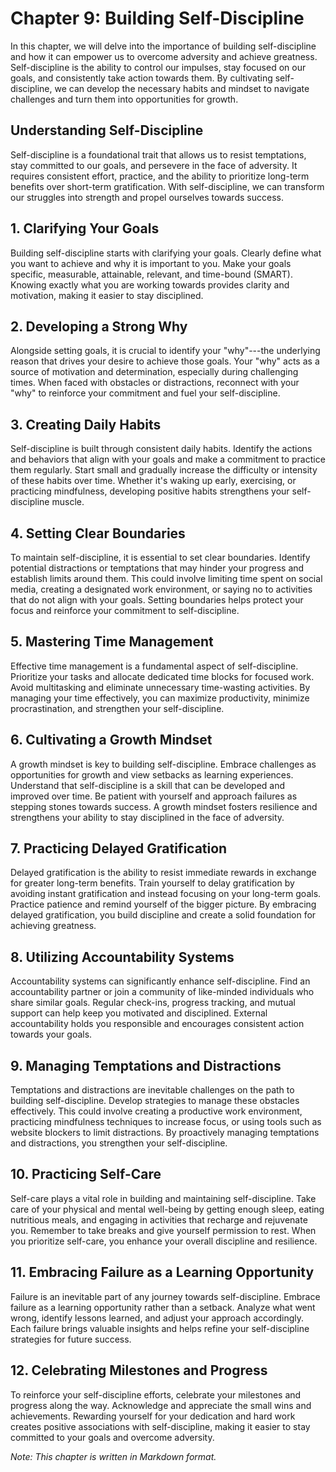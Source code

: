 Chapter 9: Building Self-Discipline
===================================

In this chapter, we will delve into the importance of building self-discipline and how it can empower us to overcome adversity and achieve greatness. Self-discipline is the ability to control our impulses, stay focused on our goals, and consistently take action towards them. By cultivating self-discipline, we can develop the necessary habits and mindset to navigate challenges and turn them into opportunities for growth.

**Understanding Self-Discipline**
---------------------------------

Self-discipline is a foundational trait that allows us to resist temptations, stay committed to our goals, and persevere in the face of adversity. It requires consistent effort, practice, and the ability to prioritize long-term benefits over short-term gratification. With self-discipline, we can transform our struggles into strength and propel ourselves towards success.

**1. Clarifying Your Goals**
----------------------------

Building self-discipline starts with clarifying your goals. Clearly define what you want to achieve and why it is important to you. Make your goals specific, measurable, attainable, relevant, and time-bound (SMART). Knowing exactly what you are working towards provides clarity and motivation, making it easier to stay disciplined.

**2. Developing a Strong Why**
------------------------------

Alongside setting goals, it is crucial to identify your "why"---the underlying reason that drives your desire to achieve those goals. Your "why" acts as a source of motivation and determination, especially during challenging times. When faced with obstacles or distractions, reconnect with your "why" to reinforce your commitment and fuel your self-discipline.

**3. Creating Daily Habits**
----------------------------

Self-discipline is built through consistent daily habits. Identify the actions and behaviors that align with your goals and make a commitment to practice them regularly. Start small and gradually increase the difficulty or intensity of these habits over time. Whether it's waking up early, exercising, or practicing mindfulness, developing positive habits strengthens your self-discipline muscle.

**4. Setting Clear Boundaries**
-------------------------------

To maintain self-discipline, it is essential to set clear boundaries. Identify potential distractions or temptations that may hinder your progress and establish limits around them. This could involve limiting time spent on social media, creating a designated work environment, or saying no to activities that do not align with your goals. Setting boundaries helps protect your focus and reinforce your commitment to self-discipline.

**5. Mastering Time Management**
--------------------------------

Effective time management is a fundamental aspect of self-discipline. Prioritize your tasks and allocate dedicated time blocks for focused work. Avoid multitasking and eliminate unnecessary time-wasting activities. By managing your time effectively, you can maximize productivity, minimize procrastination, and strengthen your self-discipline.

**6. Cultivating a Growth Mindset**
-----------------------------------

A growth mindset is key to building self-discipline. Embrace challenges as opportunities for growth and view setbacks as learning experiences. Understand that self-discipline is a skill that can be developed and improved over time. Be patient with yourself and approach failures as stepping stones towards success. A growth mindset fosters resilience and strengthens your ability to stay disciplined in the face of adversity.

**7. Practicing Delayed Gratification**
---------------------------------------

Delayed gratification is the ability to resist immediate rewards in exchange for greater long-term benefits. Train yourself to delay gratification by avoiding instant gratification and instead focusing on your long-term goals. Practice patience and remind yourself of the bigger picture. By embracing delayed gratification, you build discipline and create a solid foundation for achieving greatness.

**8. Utilizing Accountability Systems**
---------------------------------------

Accountability systems can significantly enhance self-discipline. Find an accountability partner or join a community of like-minded individuals who share similar goals. Regular check-ins, progress tracking, and mutual support can help keep you motivated and disciplined. External accountability holds you responsible and encourages consistent action towards your goals.

**9. Managing Temptations and Distractions**
--------------------------------------------

Temptations and distractions are inevitable challenges on the path to building self-discipline. Develop strategies to manage these obstacles effectively. This could involve creating a productive work environment, practicing mindfulness techniques to increase focus, or using tools such as website blockers to limit distractions. By proactively managing temptations and distractions, you strengthen your self-discipline.

**10. Practicing Self-Care**
----------------------------

Self-care plays a vital role in building and maintaining self-discipline. Take care of your physical and mental well-being by getting enough sleep, eating nutritious meals, and engaging in activities that recharge and rejuvenate you. Remember to take breaks and give yourself permission to rest. When you prioritize self-care, you enhance your overall discipline and resilience.

**11. Embracing Failure as a Learning Opportunity**
---------------------------------------------------

Failure is an inevitable part of any journey towards self-discipline. Embrace failure as a learning opportunity rather than a setback. Analyze what went wrong, identify lessons learned, and adjust your approach accordingly. Each failure brings valuable insights and helps refine your self-discipline strategies for future success.

**12. Celebrating Milestones and Progress**
-------------------------------------------

To reinforce your self-discipline efforts, celebrate your milestones and progress along the way. Acknowledge and appreciate the small wins and achievements. Rewarding yourself for your dedication and hard work creates positive associations with self-discipline, making it easier to stay committed to your goals and overcome adversity.

*Note: This chapter is written in Markdown format.*
